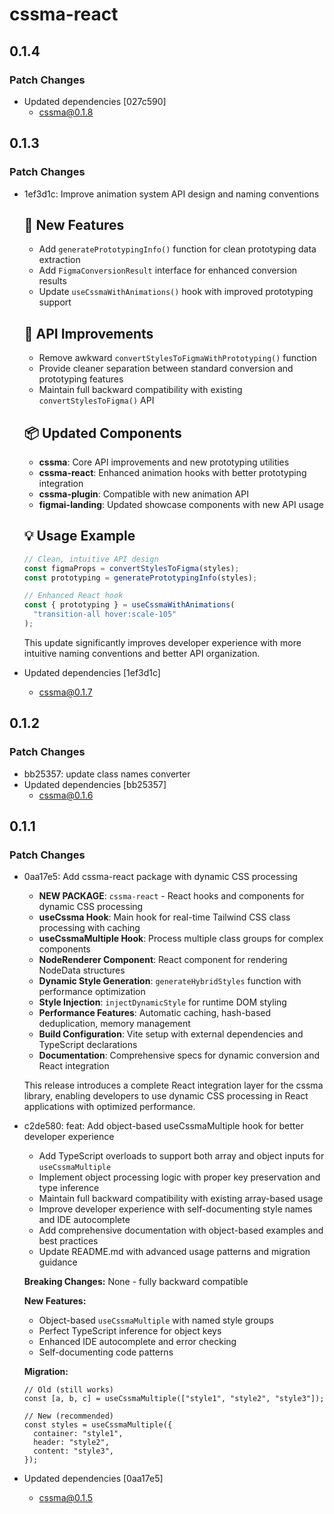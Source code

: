# cssma-react

## 0.1.4

### Patch Changes

- Updated dependencies [027c590]
  - cssma@0.1.8

## 0.1.3

### Patch Changes

- 1ef3d1c: Improve animation system API design and naming conventions

  ## 🚀 New Features

  - Add `generatePrototypingInfo()` function for clean prototyping data extraction
  - Add `FigmaConversionResult` interface for enhanced conversion results
  - Update `useCssmaWithAnimations()` hook with improved prototyping support

  ## 🔧 API Improvements

  - Remove awkward `convertStylesToFigmaWithPrototyping()` function
  - Provide cleaner separation between standard conversion and prototyping features
  - Maintain full backward compatibility with existing `convertStylesToFigma()` API

  ## 📦 Updated Components

  - **cssma**: Core API improvements and new prototyping utilities
  - **cssma-react**: Enhanced animation hooks with better prototyping integration
  - **cssma-plugin**: Compatible with new animation API
  - **figmai-landing**: Updated showcase components with new API usage

  ## 💡 Usage Example

  ```typescript
  // Clean, intuitive API design
  const figmaProps = convertStylesToFigma(styles);
  const prototyping = generatePrototypingInfo(styles);

  // Enhanced React hook
  const { prototyping } = useCssmaWithAnimations(
    "transition-all hover:scale-105"
  );
  ```

  This update significantly improves developer experience with more intuitive naming conventions and better API organization.

- Updated dependencies [1ef3d1c]
  - cssma@0.1.7

## 0.1.2

### Patch Changes

- bb25357: update class names converter
- Updated dependencies [bb25357]
  - cssma@0.1.6

## 0.1.1

### Patch Changes

- 0aa17e5: Add cssma-react package with dynamic CSS processing

  - **NEW PACKAGE**: `cssma-react` - React hooks and components for dynamic CSS processing
  - **useCssma Hook**: Main hook for real-time Tailwind CSS class processing with caching
  - **useCssmaMultiple Hook**: Process multiple class groups for complex components
  - **NodeRenderer Component**: React component for rendering NodeData structures
  - **Dynamic Style Generation**: `generateHybridStyles` function with performance optimization
  - **Style Injection**: `injectDynamicStyle` for runtime DOM styling
  - **Performance Features**: Automatic caching, hash-based deduplication, memory management
  - **Build Configuration**: Vite setup with external dependencies and TypeScript declarations
  - **Documentation**: Comprehensive specs for dynamic conversion and React integration

  This release introduces a complete React integration layer for the cssma library, enabling developers to use dynamic CSS processing in React applications with optimized performance.

- c2de580: feat: Add object-based useCssmaMultiple hook for better developer experience

  - Add TypeScript overloads to support both array and object inputs for `useCssmaMultiple`
  - Implement object processing logic with proper key preservation and type inference
  - Maintain full backward compatibility with existing array-based usage
  - Improve developer experience with self-documenting style names and IDE autocomplete
  - Add comprehensive documentation with object-based examples and best practices
  - Update README.md with advanced usage patterns and migration guidance

  **Breaking Changes:** None - fully backward compatible

  **New Features:**

  - Object-based `useCssmaMultiple` with named style groups
  - Perfect TypeScript inference for object keys
  - Enhanced IDE autocomplete and error checking
  - Self-documenting code patterns

  **Migration:**

  ```tsx
  // Old (still works)
  const [a, b, c] = useCssmaMultiple(["style1", "style2", "style3"]);

  // New (recommended)
  const styles = useCssmaMultiple({
    container: "style1",
    header: "style2",
    content: "style3",
  });
  ```

- Updated dependencies [0aa17e5]
  - cssma@0.1.5
